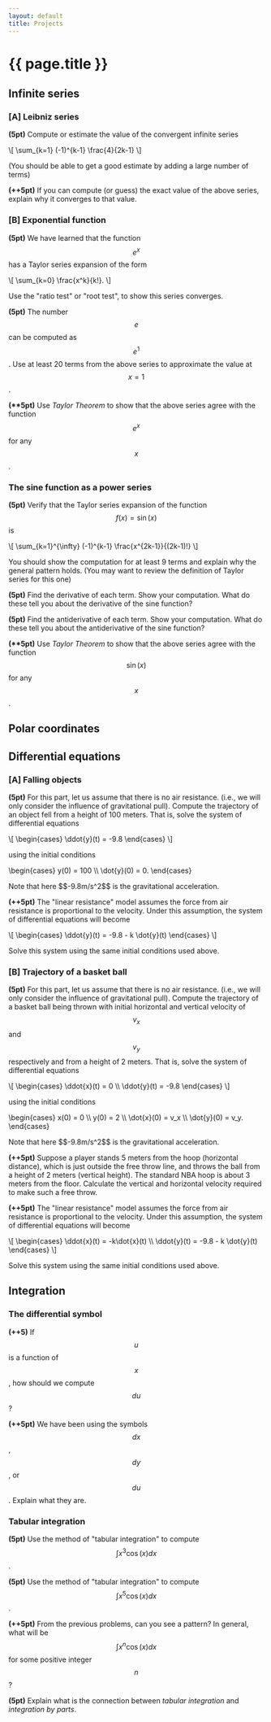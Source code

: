 ```yaml
---
layout: default
title: Projects
---
```


# {{ page.title }}

## Infinite series

### [A] Leibniz series
__(5pt)__ Compute or estimate the value of the convergent infinite series
<p>
\[ \sum_{k=1} (-1)^{k-1} \frac{4}{2k-1} \]
</p>
(You should be able to get a good estimate by adding a large number of terms)

__(++5pt)__ If you can compute (or guess) the exact value of the above series,
explain why it converges to that value.

### [B] Exponential function
__(5pt)__ We have learned that the function $$e^x$$ has a Taylor series expansion
of the form
<p>
\[ \sum_{k=0} \frac{x^k}{k!}. \]
</p>
Use the "ratio test" or "root test", to show this series converges.

__(5pt)__ The number $$e$$ can be computed as $$e^1$$.
Use at least 20 terms from the above series to approximate the value at $$x=1$$.

__(**5pt)__ Use _Taylor Theorem_ to show that the above series agree with the
function $$e^x$$ for any $$x$$.

### The sine function as a power series

__(5pt)__ Verify that the Taylor series expansion of the function
$$f(x) = \sin(x)$$ is
<p>
\[ \sum_{k=1}^{\infty} (-1)^{k-1} \frac{x^{2k-1}}{(2k-1)!} \]
</p>
You should show the computation for at least 9 terms
and explain why the general pattern holds.
(You may want to review the definition of Taylor series for this one)

__(5pt)__ Find the derivative of each term.
Show your computation.
What do these tell you about the derivative of the sine function?

__(5pt)__ Find the antiderivative of each term.
Show your computation.
What do these tell you about the antiderivative of the sine function?

__(**5pt)__ Use _Taylor Theorem_ to show that the above series agree with the
function $$\sin(x)$$ for any $$x$$.

## Polar coordinates

## Differential equations

### [A] Falling objects

__(5pt)__ For this part, let us assume that there is no air resistance.
(i.e., we will only consider the influence of gravitational pull).
Compute the trajectory of an object fell from a height of 100 meters.
That is, solve the system of differential equations
<p>
  \[
  \begin{cases}
  \ddot{y}(t) = -9.8
  \end{cases}
  \]
</p>
using the initial conditions
<p>
  \begin{cases}
  y(0) = 100 \\
  \dot{y}(0) = 0.
  \end{cases}
</p>
Note that here $$-9.8m/s^2$$ is the gravitational acceleration.

__(++5pt)__ The "linear resistance" model assumes the force from air resistance
is proportional to the velocity.
Under this assumption, the system of differential equations will become
<p>
  \[
  \begin{cases}
  \ddot{y}(t) = -9.8 - k \dot{y}(t)
  \end{cases}
  \]
</p>
Solve this system using the same initial conditions used above.


### [B] Trajectory of a basket ball

__(5pt)__ For this part, let us assume that there is no air resistance.
(i.e., we will only consider the influence of gravitational pull).
Compute the trajectory of a basket ball being thrown with initial
horizontal and vertical velocity of $$v_x$$ and $$v_y$$ respectively
and from a height of 2 meters.
That is, solve the system of differential equations
<p>
  \[
  \begin{cases}
  \ddot{x}(t) = 0 \\
  \ddot{y}(t) = -9.8
  \end{cases}
  \]
</p>
using the initial conditions
<p>
  \begin{cases}
  x(0) = 0 \\
  y(0) = 2 \\
  \dot{x}(0) = v_x \\
  \dot{y}(0) = v_y.
  \end{cases}
</p>
Note that here $$-9.8m/s^2$$ is the gravitational acceleration.

__(++5pt)__ Suppose a player stands 5 meters from the hoop (horizontal distance),
which is just outside the free throw line, and throws the ball from a height
of 2 meters (vertical height).
The standard NBA hoop is about 3 meters from the floor.
Calculate the vertical and horizontal velocity required to make such a free throw.


__(++5pt)__ The "linear resistance" model assumes the force from air resistance
is proportional to the velocity.
Under this assumption, the system of differential equations will become
<p>
  \[
  \begin{cases}
  \ddot{x}(t) = -k\dot{x}(t) \\
  \ddot{y}(t) = -9.8 - k \dot{y}(t)
  \end{cases}
  \]
</p>
Solve this system using the same initial conditions used above.

## Integration

### The differential symbol

__(++5)__ If $$u$$ is a function of $$x$$, how should we compute $$du$$?

__(++5pt)__ We have been using the symbols $$dx$$, $$dy$$, or $$du$$.
Explain what they are.

### Tabular integration

__(5pt)__ Use the method of "tabular integration" to compute
$$\int x^3 \cos(x) dx$$.

__(5pt)__ Use the method of "tabular integration" to compute
$$\int x^5 \cos(x) dx$$.

__(++5pt)__ From the previous problems, can you see a pattern?
In general, what will be $$\int x^n \cos(x) dx$$ for some positive integer $$n$$?

__(5pt)__ Explain what is the connection between _tabular integration_
and _integration by parts_.
